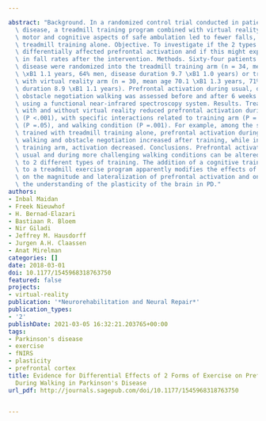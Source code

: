 ---
abstract: "Background. In a randomized control trial conducted in patients with Parkinson's\
  \ disease, a treadmill training program combined with virtual reality that targeted\
  \ motor and cognitive aspects of safe ambulation led to fewer falls, compared with\
  \ treadmill training alone. Objective. To investigate if the 2 types of training\
  \ differentially affected prefrontal activation and if this might explain differences\
  \ in fall rates after the intervention. Methods. Sixty-four patients with Parkinson's\
  \ disease were randomized into the treadmill training arm (n = 34, mean age 73.1\
  \ \xB1 1.1 years, 64% men, disease duration 9.7 \xB1 1.0 years) or treadmill training\
  \ with virtual reality arm (n = 30, mean age 70.1 \xB1 1.3 years, 71% men, disease\
  \ duration 8.9 \xB1 1.1 years). Prefrontal activation during usual, dual-task, and\
  \ obstacle negotiation walking was assessed before and after 6 weeks of training,\
  \ using a functional near-infrared spectroscopy system. Results. Treadmill training\
  \ with and without virtual reality reduced prefrontal activation during walking\
  \ (P <.001), with specific interactions related to training arm (P =.01), lateralization\
  \ (P =.05), and walking condition (P =.001). For example, among the subjects who\
  \ trained with treadmill training alone, prefrontal activation during dual-task\
  \ walking and obstacle negotiation increased after training, while in the combined\
  \ training arm, activation decreased. Conclusions. Prefrontal activation during\
  \ usual and during more challenging walking conditions can be altered in response\
  \ to 2 different types of training. The addition of a cognitive training component\
  \ to a treadmill exercise program apparently modifies the effects of the training\
  \ on the magnitude and lateralization of prefrontal activation and on falls, extending\
  \ the understanding of the plasticity of the brain in PD."
authors:
- Inbal Maidan
- Freek Nieuwhof
- H. Bernad-Elazari
- Bastiaan R. Bloem
- Nir Giladi
- Jeffrey M. Hausdorff
- Jurgen A.H. Claassen
- Anat Mirelman
categories: []
date: 2018-03-01
doi: 10.1177/1545968318763750
featured: false
projects:
- virtual-reality
publication: '*Neurorehabilitation and Neural Repair*'
publication_types:
- '2'
publishDate: 2021-03-05 16:32:21.203765+00:00
tags:
- Parkinson's disease
- exercise
- fNIRS
- plasticity
- prefrontal cortex
title: Evidence for Differential Effects of 2 Forms of Exercise on Prefrontal Plasticity
  During Walking in Parkinson's Disease
url_pdf: http://journals.sagepub.com/doi/10.1177/1545968318763750

---
